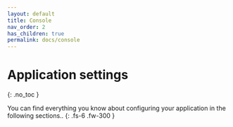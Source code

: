 ```yaml
---
layout: default
title: Console
nav_order: 2
has_children: true
permalink: docs/console
---
```


# Application settings
{: .no_toc }

You can find everything you know about configuring your application in the following sections..
{: .fs-6 .fw-300 }
